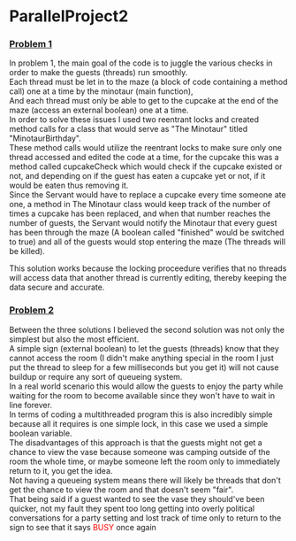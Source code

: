 # ParallelProject2

### <ins>Problem 1</ins>
In problem 1, the main goal of the code is to juggle the various checks in order to make the guests (threads) run smoothly. <br/>
Each thread must be let in to the maze (a block of code containing a method call) one at a time by the minotaur (main function), <br/>
And each thread must only be able to get to the cupcake at the end of the maze (access an external boolean) one at a time. <br/>
In order to solve these issues I used two reentrant locks and created method calls for a class that would serve as "The Minotaur" titled "MinotaurBirthday". <br/>
These method calls would utilize the reentrant locks to make sure only one thread accessed and edited the code at a time, for the cupcake this was a method called cupcakeCheck which would check if the cupcake existed or not, and depending on if the guest has eaten a cupcake yet or not, if it would be eaten thus removing it. <br/>
Since the Servant would have to replace a cupcake every time someone ate one, a method in The Minotaur class would keep track of the number of times a cupcake has been replaced, and when that number reaches the number of guests, the Servant would notify the Minotaur that every guest has been through the maze (A boolean called "finished" would be switched to true) and all of the guests would stop entering the maze (The threads will be killed). <br/>

This solution works because the locking proceedure verifies that no threads will access data that another thread is currently editing, thereby keeping the data secure and accurate. <br/>

### <ins>Problem 2</ins>
Between the three solutions I believed the second solution was not only the simplest but also the most efficient. <br/> 
A simple sign (external boolean) to let the guests (threads) know that they cannot access the room (I didn't make anything special in the room I just put the thread to sleep for a few milliseconds but you get it) will not cause buildup or require any sort of queueing system. <br/>
In a real world scenario this would allow the guests to enjoy the party while waiting for the room to become available since they won't have to wait in line forever. <br/>
In terms of coding a multithreaded program this is also incredibly simple because all it requires is one simple lock, in this case we used a simple boolean variable. <br/>
The disadvantages of this approach is that the guests might not get a chance to view the vase because someone was camping outside of the room the whole time, or maybe someone left the room only to immediately return to it, you get the idea. <br/>
Not having a queueing system means there will likely be threads that don't get the chance to view the room and that doesn't seem "fair". <br/>
That being said if a guest wanted to see the vase they should've been quicker, not my fault they spent too long getting into overly political conversations for a party setting and lost track of time only to return to the sign to see that it says <html><font color='red'>BUSY</font></html> once again



